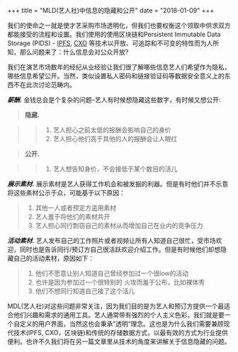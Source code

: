 +++
title = "MLD(艺人社)中信息的隐藏和公开"
date = "2018-01-09"
+++


我们的使命之一就是使才艺采购市场透明化，但我们也要权衡这个领取中供求双方都能接受的流程和设置。我们使用的使用区块链和Persistent Immutable Data Storage (PIDS) - [IPFS](https://ipfs.io/), [CXO](https://www.skycoin.net/) 等技术以开放、可追踪和不可变的特性而为人所知，那么问题来了：什么信息会对公众开放?

我们在演艺市场数年的经纪从业经验让我们很了解哪些信息艺人们希望作为隐私，哪些信息希望公开。当然，类似设置私人密码和链接验证码等数据安全意义上的东西不在此次讨论范畴内。

***薪酬.*** 金钱总会是个复杂的问题–艺人有时候想隐藏这些数字，有时候又想公开:

>**隐藏.**

>>  1. 艺人担心之前太低的报酬会影响自己的身价
>>  2. 艺人担心他们高于其他的人的报酬会让人眼红

>**公开.**

>>  1. 艺人想告知身价，不会接低于某个数目的活儿

***展示素材.*** 展示素材是艺人获得工作机会和被发掘的利器。但是有时他们并不乐意将这些素材公示于众，可能基于以下原因：

>  1. 其他一人或者预定方盗用素材
>  2.	艺人羞于将他们的素材共开
>  3.	艺人担心同行剽窃自己的素材从而增加自己在业内的竞争压力

***活动素材.*** 艺人发布自己的工作照片或者视频让所有人知道自己很忙，受市场欢迎，同时也是告诉同行/预订方自己很活跃欢迎介绍工作。但是有时候他们却想隐藏自己的活动素材，原因如下：

>  1.	他们不愿意让别人知道自己曾经参加过一个很low的活动
>  2.	也许是因为参加过一个很特别的 火攻而羞于公布，比如裸体秀
>  3.	他们不想同行知道自己接了这个活儿

MDL(艺人社)对这些问题非常关注，因为我们目的是为艺人和预订方提供一个最适合他们兴趣和需求的通用工具。艺人通常带有强烈的个人主义色彩，我们就是要一个自定义的用户界面，当然这也会秉承”透明“理念。这也是为什么我们需要兼顾现代技术(IPFS, CXO，区块链)和传统的存储数据方式，以最有效的方式为行业提供便利。也许不久我们将在另一篇文章里从技术的角度来讲解关于信息隐藏的问题。
